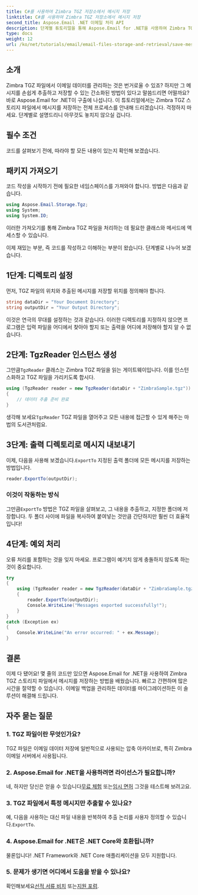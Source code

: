 ```yaml
---
title: C#를 사용하여 Zimbra TGZ 저장소에서 메시지 저장
linktitle: C#를 사용하여 Zimbra TGZ 저장소에서 메시지 저장
second_title: Aspose.Email .NET 이메일 처리 API
description: 단계별 튜토리얼을 통해 Aspose.Email for .NET을 사용하여 Zimbra TGZ 저장소에서 메시지를 저장하는 방법을 알아보세요.
type: docs
weight: 12
url: /ko/net/tutorials/email/email-files-storage-and-retrieval/save-messages-from-zimbra-tgz-storage/
---
```

## 소개

Zimbra TGZ 파일에서 이메일 데이터를 관리하는 것은 번거로울 수 있죠? 하지만 그 메시지를 손쉽게 추출하고 저장할 수 있는 간소화된 방법이 있다고 말씀드리면 어떨까요? 바로 Aspose.Email for .NET이 구출에 나섭니다. 이 튜토리얼에서는 Zimbra TGZ 스토리지 파일에서 메시지를 저장하는 전체 프로세스를 안내해 드리겠습니다. 걱정하지 마세요. 단계별로 설명드리니 아무것도 놓치지 않으실 겁니다.  

## 필수 조건  

코드를 살펴보기 전에, 따라야 할 모든 내용이 있는지 확인해 보겠습니다.  

## 패키지 가져오기  

코드 작성을 시작하기 전에 필요한 네임스페이스를 가져와야 합니다. 방법은 다음과 같습니다.  

```csharp  
using Aspose.Email.Storage.Tgz;  
using System;  
using System.IO;  
```  

이러한 가져오기를 통해 Zimbra TGZ 파일을 처리하는 데 필요한 클래스와 메서드에 액세스할 수 있습니다.

이제 재밌는 부분, 즉 코드를 작성하고 이해하는 부분이 왔습니다. 단계별로 나누어 보겠습니다.  

## 1단계: 디렉토리 설정  

먼저, TGZ 파일의 위치와 추출된 메시지를 저장할 위치를 정의해야 합니다.  

```csharp  
string dataDir = "Your Document Directory";  
string outputDir = "Your Output Directory";  
```  
 
이것은 연극의 무대를 설정하는 것과 같습니다. 이러한 디렉토리를 지정하지 않으면 프로그램은 입력 파일을 어디에서 찾아야 할지 또는 출력을 어디에 저장해야 할지 알 수 없습니다.


## 2단계: TgzReader 인스턴스 생성  

 그만큼`TgzReader` 클래스는 Zimbra TGZ 파일을 읽는 게이트웨이입니다. 이를 인스턴스화하고 TGZ 파일을 가리키도록 합시다.  

```csharp  
using (TgzReader reader = new TgzReader(dataDir + "ZimbraSample.tgz"))  
{  
    // 데이터 추출 준비 완료
}  
```  
 
 생각해 보세요`TgzReader` TGZ 파일을 열어주고 모든 내용에 접근할 수 있게 해주는 마법의 도서관처럼요.  


## 3단계: 출력 디렉토리로 메시지 내보내기  

 이제, 다음을 사용해 보겠습니다.`ExportTo` 지정된 출력 폴더에 모든 메시지를 저장하는 방법입니다.  

```csharp  
reader.ExportTo(outputDir);  
```  

### 이것이 작동하는 방식  
 그만큼`ExportTo` 방법은 TGZ 파일을 살펴보고, 그 내용을 추출하고, 지정한 폴더에 저장합니다. 두 폴더 사이에 파일을 복사하여 붙여넣는 것만큼 간단하지만 훨씬 더 효율적입니다!  


## 4단계: 예외 처리  

오류 처리를 포함하는 것을 잊지 마세요. 프로그램이 예기치 않게 충돌하지 않도록 하는 것이 중요합니다.  

```csharp  
try  
{  
    using (TgzReader reader = new TgzReader(dataDir + "ZimbraSample.tgz"))  
    {  
        reader.ExportTo(outputDir);  
        Console.WriteLine("Messages exported successfully!");  
    }  
}  
catch (Exception ex)  
{  
    Console.WriteLine("An error occurred: " + ex.Message);  
}  
```  

## 결론  

이제 다 됐어요! 몇 줄의 코드만 있으면 Aspose.Email for .NET을 사용하여 Zimbra TGZ 스토리지 파일에서 메시지를 저장하는 방법을 배웠습니다. 빠르고 간편하며 많은 시간을 절약할 수 있습니다. 이메일 백업을 관리하든 데이터를 마이그레이션하든 이 솔루션이 해결해 드립니다.

## 자주 묻는 질문  

### 1. TGZ 파일이란 무엇인가요?  
TGZ 파일은 이메일 데이터 저장에 일반적으로 사용되는 압축 아카이브로, 특히 Zimbra 이메일 서버에서 사용됩니다.  

### 2. Aspose.Email for .NET을 사용하려면 라이선스가 필요합니까?  
 네, 하지만 당신은 얻을 수 있습니다[무료 체험](https://releases.aspose.com/) 또는[임시 면허](https://purchase.aspose.com/temporary-license/) 그것을 테스트해 보려고요.  

### 3. TGZ 파일에서 특정 메시지만 추출할 수 있나요?  
 예, 다음을 사용하는 대신 파일 내용을 반복하여 추출 논리를 사용자 정의할 수 있습니다.`ExportTo`.  

### 4. Aspose.Email for .NET은 .NET Core와 호환됩니까?  
물론입니다! .NET Framework와 .NET Core 애플리케이션을 모두 지원합니다.  

### 5. 문제가 생기면 어디에서 도움을 받을 수 있나요?  
 확인해보세요[선적 서류 비치](https://reference.aspose.com/email/net/) 또는[지원 포럼](https://forum.aspose.com/c/email/12/).